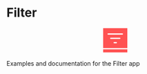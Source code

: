 # Filter

<p align="center">
  <img width="56" height="56" src="s/logo.svg">
</p>

Examples and documentation for the Filter app
